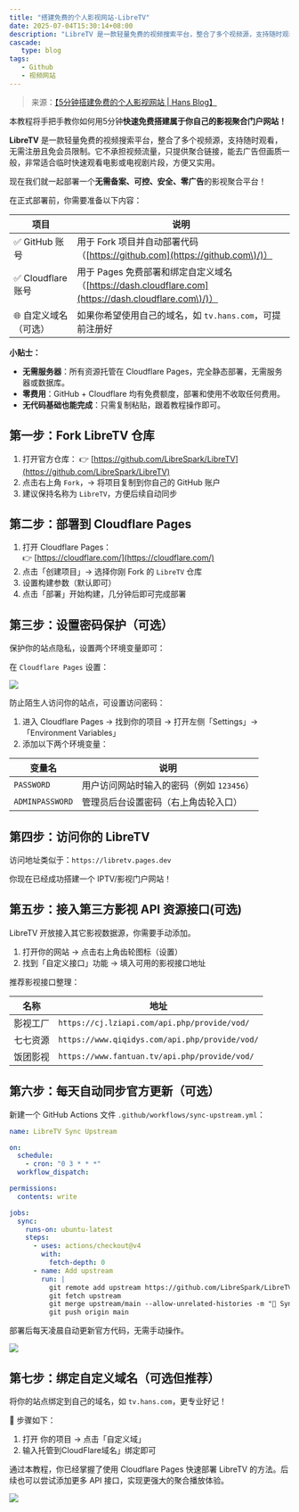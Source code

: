 ```yaml
---
title: "搭建免费的个人影视网站-LibreTV"
date: 2025-07-04T15:30:14+08:00
description: "LibreTV 是一款轻量免费的视频搜索平台，整合了多个视频源，支持随时观看，无需注册且免会员限制。这里我们来自行搭建一个这样的网站。"
cascade:
   type: blog
tags: 
   - Github
   - 视频网站
---
```


> 来源：[【5分钟搭建免费的个人影视网站 | Hans Blog】](https://hansvlss.top/post/libretv/)

本教程将手把手教你如何用5分钟**快速免费搭建属于你自己的影视聚合门户网站！**

**LibreTV** 是一款轻量免费的视频搜索平台，整合了多个视频源，支持随时观看，无需注册且免会员限制。它不承担视频流量，只提供聚合链接，能去广告但画质一般，非常适合临时快速观看电影或电视剧片段，方便又实用。

现在我们就一起部署一个**无需备案、可控、安全、零广告**的影视聚合平台！

在正式部署前，你需要准备以下内容：

| 项目              | 说明                                                                                   |
| --------------- | ------------------------------------------------------------------------------------ |
| ✅ GitHub 账号     | 用于 Fork 项目并自动部署代码（[https://github.com](https://github.com\)/)）                       |
| ✅ Cloudflare 账号 | 用于 Pages 免费部署和绑定自定义域名（[https://dash.cloudflare.com](https://dash.cloudflare.com\)/)） |
| 🌐 自定义域名（可选）    | 如果你希望使用自己的域名，如 `tv.hans.com`，可提前注册好                                                  |

**小贴士：**

- **无需服务器**：所有资源托管在 Cloudflare Pages，完全静态部署，无需服务器或数据库。
- **零费用**：GitHub + Cloudflare 均有免费额度，部署和使用不收取任何费用。
- **无代码基础也能完成**：只需复制粘贴，跟着教程操作即可。

## 第一步：Fork LibreTV 仓库

1. 打开官方仓库：
👉 [https://github.com/LibreSpark/LibreTV](https://github.com/LibreSpark/LibreTV)
2. 点击右上角 `Fork`，→ 将项目复制到你自己的 GitHub 账户
3. 建议保持名称为 `LibreTV`，方便后续自动同步

## 第二步：部署到 Cloudflare Pages

1. 打开 Cloudflare Pages：  
👉 [https://cloudflare.com/](https://cloudflare.com/)
2. 点击「创建项目」→ 选择你刚 Fork 的 `LibreTV` 仓库
3. 设置构建参数（默认即可）
4. 点击「部署」开始构建，几分钟后即可完成部署

## 第三步：设置密码保护（可选）

保护你的站点隐私，设置两个环境变量即可：

在 `Cloudflare Pages` 设置：

![](/images/2025/20250704-libreTV-pwd.png)

防止陌生人访问你的站点，可设置访问密码：

1. 进入 Cloudflare Pages → 找到你的项目 → 打开左侧「Settings」→「Environment Variables」
2. 添加以下两个环境变量：

| 变量名             | 说明                        |
| --------------- | ------------------------- |
| `PASSWORD`      | 用户访问网站时输入的密码（例如 `123456`） |
| `ADMINPASSWORD` | 管理员后台设置密码（右上角齿轮入口）        |
## 第四步：访问你的 LibreTV

访问地址类似于：`https://libretv.pages.dev`

你现在已经成功搭建一个 IPTV/影视门户网站！

## 第五步：接入第三方影视 API 资源接口(可选)

LibreTV 开放接入其它影视数据源，你需要手动添加。

1. 打开你的网站 → 点击右上角齿轮图标（设置）
2. 找到「自定义接口」功能 → 填入可用的影视接口地址

推荐影视接口整理：

|名称|地址|
|---|---|
|影视工厂|`https://cj.lziapi.com/api.php/provide/vod/`|
|七七资源|`https://www.qiqidys.com/api.php/provide/vod/`|
|饭团影视|`https://www.fantuan.tv/api.php/provide/vod/`|
## 第六步：每天自动同步官方更新（可选）

新建一个 GitHub Actions 文件 `.github/workflows/sync-upstream.yml`：

``` yaml
name: LibreTV Sync Upstream  

on:  
  schedule:  
    - cron: "0 3 * * *"  
  workflow_dispatch:  

permissions:  
  contents: write  

jobs:  
  sync:  
    runs-on: ubuntu-latest  
    steps:  
      - uses: actions/checkout@v4  
        with:  
          fetch-depth: 0  
      - name: Add upstream  
        run: |  
          git remote add upstream https://github.com/LibreSpark/LibreTV.git  
          git fetch upstream  
          git merge upstream/main --allow-unrelated-histories -m "🔄 Sync from upstream"  
          git push origin main
```

部署后每天凌晨自动更新官方代码，无需手动操作。

![](/images/2025/20250704-libreTV-sync-action.png)

## 第七步：绑定自定义域名（可选但推荐）

将你的站点绑定到自己的域名，如 `tv.hans.com`，更专业好记！

🔧 步骤如下：

1. 打开 你的项目 → 点击「自定义域」
2. 输入托管到CloudFlare域名」绑定即可

通过本教程，你已经掌握了使用 Cloudflare Pages 快速部署 LibreTV 的方法。后续也可以尝试添加更多 API 接口，实现更强大的聚合播放体验。

![](/images/2025/20250704-libreTV-complete.png)
